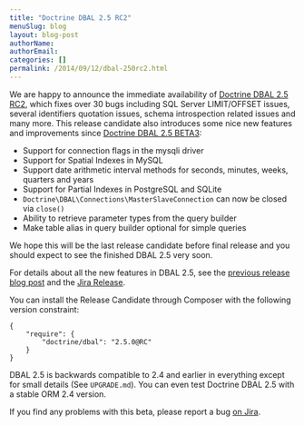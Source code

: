```yaml
---
title: "Doctrine DBAL 2.5 RC2"
menuSlug: blog
layout: blog-post
authorName:
authorEmail:
categories: []
permalink: /2014/09/12/dbal-250rc2.html
---
```

We are happy to announce the immediate availability of [Doctrine DBAL
2.5 RC2](https://github.com/doctrine/dbal/releases/tag/v2.5.0-RC2),
which fixes over 30 bugs including SQL Server LIMIT/OFFSET issues,
several identifiers quotation issues, schema introspection related
issues and many more. This release candidate also introduces some nice
new features and improvements since [Doctrine DBAL 2.5
BETA3](https://github.com/doctrine/dbal/releases/tag/v2.5.0-BETA3):

-   Support for connection flags in the mysqli driver
-   Support for Spatial Indexes in MySQL
-   Support date arithmetic interval methods for seconds, minutes,
    weeks, quarters and years
-   Support for Partial Indexes in PostgreSQL and SQLite
-   `Doctrine\DBAL\Connections\MasterSlaveConnection` can now be closed
    via `close()`
-   Ability to retrieve parameter types from the query builder
-   Make table alias in query builder optional for simple queries

We hope this will be the last release candidate before final release and
you should expect to see the finished DBAL 2.5 very soon.

For details about all the new features in DBAL 2.5, see the [previous
release blog
post](http://www.doctrine-project.org/2014/02/21/doctrine_2_5_beta3.html)
and the [Jira
Release](http://www.doctrine-project.org/jira/browse/DBAL/fixforversion/10523).

You can install the Release Candidate through Composer with the
following version constraint:

~~~~ {.sourceCode .json}
{
    "require": {
        "doctrine/dbal": "2.5.0@RC"
    }
}
~~~~

DBAL 2.5 is backwards compatible to 2.4 and earlier in everything except
for small details (See `UPGRADE.md`). You can even test Doctrine DBAL
2.5 with a stable ORM 2.4 version.

If you find any problems with this beta, please report a bug [on
Jira](http://www.doctrine-project.org/jira).
